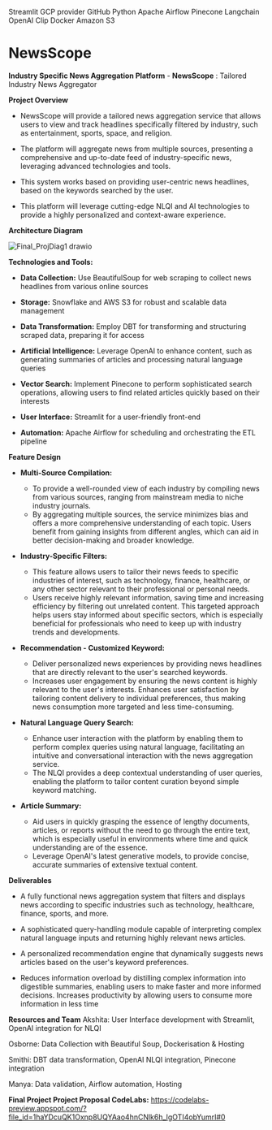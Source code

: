 Streamlit GCP provider GitHub Python Apache Airflow Pinecone Langchain OpenAI Clip Docker Amazon S3
# NewsScope


**Industry Specific News Aggregation Platform** - **NewsScope** : Tailored Industry News Aggregator


**Project Overview**

* NewsScope will provide a tailored news aggregation service that allows users to view and track headlines specifically filtered by industry, such as entertainment, sports, space, and religion.

* The platform will aggregate news from multiple sources, presenting a comprehensive and up-to-date feed of industry-specific news, leveraging advanced technologies and tools.

* This system works based on providing user-centric news headlines, based on the keywords searched by the user.

* This platform will leverage cutting-edge NLQI and AI technologies to provide a highly personalized and context-aware experience.


**Architecture Diagram**

![Final_ProjDiag1 drawio](https://github.com/BigDataIA-Spring2024-Sec1-Team6/FinalProj_Team6/assets/114605149/f34ace7b-0c57-46f0-99ee-e9a61ed2cffd)




**Technologies and Tools:**

* **Data Collection:** Use BeautifulSoup for web scraping to collect news headlines from various online sources

* **Storage:** Snowflake and AWS S3 for robust and scalable data management

* **Data Transformation:** Employ DBT for transforming and structuring scraped data, preparing it for access

* **Artificial Intelligence:** Leverage OpenAI to enhance content, such as generating summaries of articles and processing natural language queries

* **Vector Search:** Implement Pinecone to perform sophisticated search operations, allowing users to find related articles quickly based on their interests

* **User Interface:** Streamlit for a user-friendly front-end

* **Automation:** Apache Airflow for scheduling and orchestrating the ETL pipeline



**Feature Design**

* **Multi-Source Compilation:**

  * To provide a well-rounded view of each industry by compiling news from various sources, ranging from mainstream media to niche industry journals.
  * By aggregating multiple sources, the service minimizes bias and offers a more comprehensive understanding of each topic. Users benefit from gaining insights from different angles, which can aid in better decision-making and broader knowledge.

* **Industry-Specific Filters:**

  * This feature allows users to tailor their news feeds to specific industries of interest, such as technology, finance, healthcare, or any other sector relevant to their professional or personal needs.
  * Users receive highly relevant information, saving time and increasing efficiency by filtering out unrelated content. This targeted approach helps users stay informed about specific sectors, which is especially beneficial for professionals who need to keep up with industry trends and developments.


* **Recommendation - Customized Keyword:**

  * Deliver personalized news experiences by providing news headlines that are directly relevant to the user's searched keywords.
  * Increases user engagement by ensuring the news content is highly relevant to the user's interests. Enhances user satisfaction by tailoring content delivery to individual preferences, thus making news consumption more targeted and less time-consuming.

* **Natural Language Query Search:**

  * Enhance user interaction with the platform by enabling them to perform complex queries using natural language, facilitating an intuitive and conversational interaction with the news aggregation service.
  * The NLQI provides a deep contextual understanding of user queries, enabling the platform to tailor content curation beyond simple keyword matching.

* **Article Summary:**

  * Aid users in quickly grasping the essence of lengthy documents, articles, or reports without the need to go through the entire text, which is especially useful in environments where time and quick understanding are of the essence.
  * Leverage OpenAI's latest generative models, to provide concise, accurate summaries of extensive textual content.



**Deliverables**

* A fully functional news aggregation system that filters and displays news according to specific industries such as technology, healthcare, finance, sports, and more.

* A sophisticated query-handling module capable of interpreting complex natural language inputs and returning highly relevant news articles.

* A personalized recommendation engine that dynamically suggests news articles based on the user's keyword preferences.

* Reduces information overload by distilling complex information into digestible summaries, enabling users to make faster and more informed decisions. Increases productivity by allowing users to consume more information in less time

**Resources and Team**
Akshita: User Interface development with Streamlit, OpenAI integration for NLQI

Osborne: Data Collection with Beautiful Soup, Dockerisation & Hosting

Smithi: DBT data transformation, OpenAI NLQI integration, Pinecone integration

Manya: Data validation, Airflow automation, Hosting



**Final Project Project Proposal CodeLabs:** https://codelabs-preview.appspot.com/?file_id=1haYDcuQK1Oxnp8UQYAao4hnCNlk6h_lgOTI4obYumrI#0


